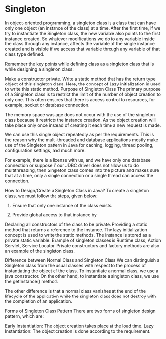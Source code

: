 # Singleton

In object-oriented programming, a singleton class is a class that can have only one object (an instance of the class) at a time. After the first time, if we try to instantiate the Singleton class, the new variable also points to the first instance created. So whatever modifications we do to any variable inside the class through any instance, affects the variable of the single instance created and is visible if we access that variable through any variable of that class type defined. 

Remember the key points while defining class as a singleton class that is while designing a singleton class: 

Make a constructor private.
Write a static method that has the return type object of this singleton class. Here, the concept of Lazy initialization is used to write this static method.
Purpose of Singleton Class
The primary purpose of a Singleton class is to restrict the limit of the number of object creation to only one. This often ensures that there is access control to resources, for example, socket or database connection.

The memory space wastage does not occur with the use of the singleton class because it restricts the instance creation. As the object creation will take place only once instead of creating it each time a new request is made.

We can use this single object repeatedly as per the requirements. This is the reason why the multi-threaded and database applications mostly make use of the Singleton pattern in Java for caching, logging, thread pooling, configuration settings, and much more.

For example, there is a license with us, and we have only one database connection or suppose if our JDBC driver does not allow us to do multithreading, then Singleton class comes into the picture and makes sure that at a time, only a single connection or a single thread can access the connection.

How to Design/Create a Singleton Class in Java?
To create a singleton class, we must follow the steps, given below:

1. Ensure that only one instance of the class exists.

2. Provide global access to that instance by

Declaring all constructors of the class to be private.
Providing a static method that returns a reference to the instance. The lazy initialization concept is used to write the static methods.
The instance is stored as a private static variable.
Example of singleton classes is Runtime class, Action Servlet, Service Locator. Private constructors and factory methods are also an example of the singleton class.

Difference between Normal Class and Singleton Class
We can distinguish a Singleton class from the usual classes with respect to the process of instantiating the object of the class. To instantiate a normal class, we use a java constructor. On the other hand, to instantiate a singleton class, we use the getInstance() method.

The other difference is that a normal class vanishes at the end of the lifecycle of the application while the singleton class does not destroy with the completion of an application.

Forms of Singleton Class Pattern
There are two forms of singleton design pattern, which are:

Early Instantiation: The object creation takes place at the load time.
Lazy Instantiation: The object creation is done according to the requirement.
